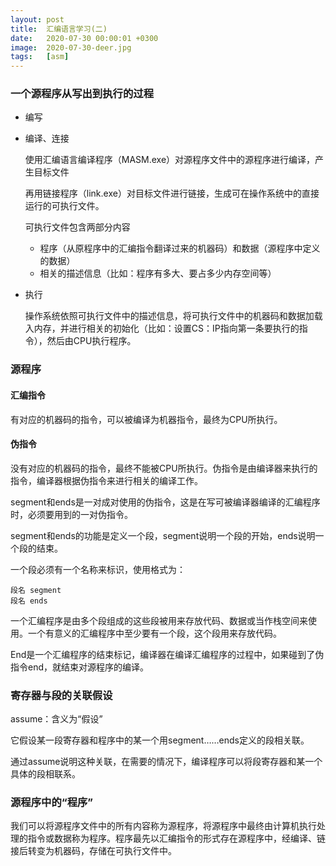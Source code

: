 ```yaml
---
layout: post
title:  汇编语言学习(二)
date:   2020-07-30 00:00:01 +0300
image:  2020-07-30-deer.jpg
tags:   [asm]
---
```


### 一个源程序从写出到执行的过程

* 编写

* 编译、连接

  使用汇编语言编译程序（MASM.exe）对源程序文件中的源程序进行编译，产生目标文件

  再用链接程序（link.exe）对目标文件进行链接，生成可在操作系统中的直接运行的可执行文件。

  可执行文件包含两部分内容

  * 程序（从原程序中的汇编指令翻译过来的机器码）和数据（源程序中定义的数据）
  * 相关的描述信息（比如：程序有多大、要占多少内存空间等）

* 执行

  操作系统依照可执行文件中的描述信息，将可执行文件中的机器码和数据加载入内存，并进行相关的初始化（比如：设置CS：IP指向第一条要执行的指令），然后由CPU执行程序。

### 源程序

#### 汇编指令

有对应的机器码的指令，可以被编译为机器指令，最终为CPU所执行。

#### 伪指令

没有对应的机器码的指令，最终不能被CPU所执行。伪指令是由编译器来执行的指令，编译器根据伪指令来进行相关的编译工作。

segment和ends是一对成对使用的伪指令，这是在写可被编译器编译的汇编程序时，必须要用到的一对伪指令。

segment和ends的功能是定义一个段，segment说明一个段的开始，ends说明一个段的结束。

一个段必须有一个名称来标识，使用格式为：

```assembly
段名 segment
段名 ends
```

一个汇编程序是由多个段组成的这些段被用来存放代码、数据或当作栈空间来使用。一个有意义的汇编程序中至少要有一个段，这个段用来存放代码。

End是一个汇编程序的结束标记，编译器在编译汇编程序的过程中，如果碰到了伪指令end，就结束对源程序的编译。

### 寄存器与段的关联假设

assume：含义为“假设”

它假设某一段寄存器和程序中的某一个用segment……ends定义的段相关联。

通过assume说明这种关联，在需要的情况下，编译程序可以将段寄存器和某一个具体的段相联系。

### 源程序中的“程序”

我们可以将源程序文件中的所有内容称为源程序，将源程序中最终由计算机执行处理的指令或数据称为程序。程序最先以汇编指令的形式存在源程序中，经编译、链接后转变为机器码，存储在可执行文件中。

